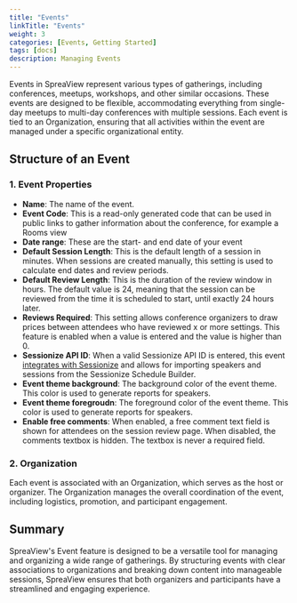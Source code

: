 ```yaml
---
title: "Events"
linkTitle: "Events"
weight: 3
categories: [Events, Getting Started]
tags: [docs]
description: Managing Events
---
```


Events in SpreaView represent various types of gatherings, including conferences, meetups, workshops, and other similar occasions. These events are designed to be flexible, accommodating everything from single-day meetups to multi-day conferences with multiple sessions. Each event is tied to an Organization, ensuring that all activities within the event are managed under a specific organizational entity.

## Structure of an Event

### 1. **Event Properties**

- **Name**: The name of the event.
- **Event Code**: This is a read-only generated code that can be used in public links to gather information about the conference, for example a Rooms view
- **Date range**: These are the start- and end date of your event
- **Default Session Length**: This is the default length of a session in minutes. When sessions are created manually, this setting is used to calculate end dates and review periods.
- **Default Review Length**: This is the duration of the review window in hours. The default value is 24, meaning that the session can be reviewed from the time it is scheduled to start, until exactly 24 hours later.
- **Reviews Required**: This setting allows conference organizers to draw prices between attendees who have reviewed x or more settings. This feature is enabled when a value is entered and the value is higher than 0.
- **Sessionize API ID**: When a valid Sessionize API ID is entered, this event [integrates with Sessionize](/docs/integrations/sessionize/) and allows for importing speakers and sessions from the Sessionize Schedule Builder.
- **Event theme background**: The background color of the event theme. This color is used to generate reports for speakers.
- **Event theme foregroudn**: The foreground color of the event theme. This color is used to generate reports for speakers.
- **Enable free comments**: When enabled, a free comment text field is shown for attendees on the session review page. When disabled, the comments textbox is hidden. The textbox is never a required field.

### 2. **Organization**

Each event is associated with an Organization, which serves as the host or organizer. The Organization manages the overall coordination of the event, including logistics, promotion, and participant engagement.

## Summary

SpreaView's Event feature is designed to be a versatile tool for managing and organizing a wide range of gatherings. By structuring events with clear associations to organizations and breaking down content into manageable sessions, SpreaView ensures that both organizers and participants have a streamlined and engaging experience.
